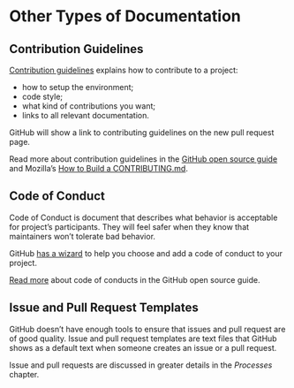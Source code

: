 # Other Types of Documentation

## Contribution Guidelines

[Contribution guidelines](https://help.github.com/articles/setting-guidelines-for-repository-contributors/) explains how to contribute to a project:

* how to setup the environment;
* code style;
* what kind of contributions you want;
* links to all relevant documentation.

GitHub will show a link to contributing guidelines on the new pull request page.

Read more about contribution guidelines in the [GitHub open source guide](https://opensource.guide/starting-a-project/#writing-your-contributing-guidelines) and Mozilla’s [How to Build a CONTRIBUTING.md](http://mozillascience.github.io/working-open-workshop/contributing/).

## Code of Conduct

Code of Conduct is document that describes what behavior is acceptable for project’s participants. They will feel safer when they know that maintainers won’t tolerate bad behavior.

GitHub [has a wizard](https://help.github.com/articles/adding-a-code-of-conduct-to-your-project/) to help you choose and add a code of conduct to your project.

[Read more](https://opensource.guide/code-of-conduct/) about code of conducts in the GitHub open source guide.

## Issue and Pull Request Templates

GitHub doesn’t have enough tools to ensure that issues and pull request are of good quality. Issue and pull request templates are text files that GitHub shows as a default text when someone creates an issue or a pull request.

Issue and pull requests are discussed in greater details in the _Processes_ chapter.
